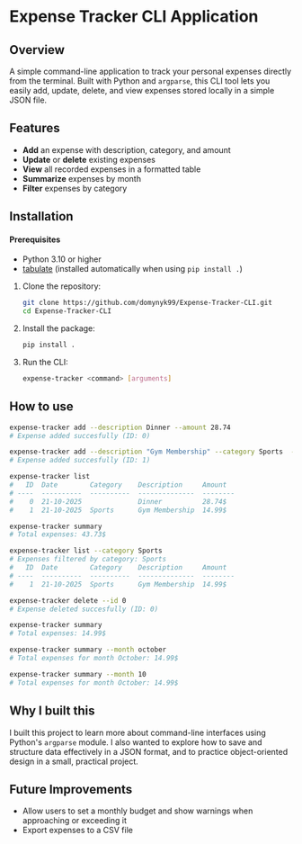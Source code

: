 # Expense Tracker CLI Application

## Overview
A simple command-line application to track your personal expenses directly from the terminal.
Built with Python and `argparse`, this CLI tool lets you easily add, update, delete, and view expenses stored locally in a simple JSON file.

## Features

- **Add** an expense with description, category, and amount  
- **Update** or **delete** existing expenses  
- **View** all recorded expenses in a formatted table  
- **Summarize** expenses by month  
- **Filter** expenses by category

## Installation

#### Prerequisites
- Python 3.10 or higher
- [tabulate](https://pypi.org/project/tabulate/) (installed automatically when using `pip install .`)

1. Clone the repository:
    
    ```bash
    git clone https://github.com/domynyk99/Expense-Tracker-CLI.git
    cd Expense-Tracker-CLI
    ```

2. Install the package:

    ```bash
    pip install .
    ```

3. Run the CLI:
    ```bash
    expense-tracker <command> [arguments]
    ```

## How to use

```bash
expense-tracker add --description Dinner --amount 28.74
# Expense added succesfully (ID: 0)

expense-tracker add --description "Gym Membership" --category Sports  --amount 14.99
# Expense added succesfully (ID: 1)

expense-tracker list
#   ID  Date        Category    Description     Amount
# ----  ----------  ----------  --------------  --------
#    0  21-10-2025              Dinner          28.74$
#    1  21-10-2025  Sports      Gym Membership  14.99$

expense-tracker summary
# Total expenses: 43.73$

expense-tracker list --category Sports
# Expenses filtered by category: Sports
#   ID  Date        Category    Description     Amount
# ----  ----------  ----------  --------------  --------
#    1  21-10-2025  Sports      Gym Membership  14.99$

expense-tracker delete --id 0
# Expense deleted succesfully (ID: 0)

expense-tracker summary
# Total expenses: 14.99$

expense-tracker summary --month october
# Total expenses for month October: 14.99$

expense-tracker summary --month 10
# Total expenses for month October: 14.99$
```

## Why I built this

I built this project to learn more about command-line interfaces using Python's `argparse` module. I also wanted to explore how to save and structure data effectively in a JSON format, and to practice object-oriented design in a small, practical project.

## Future Improvements
- Allow users to set a monthly budget and show warnings when approaching or exceeding it  
- Export expenses to a CSV file
